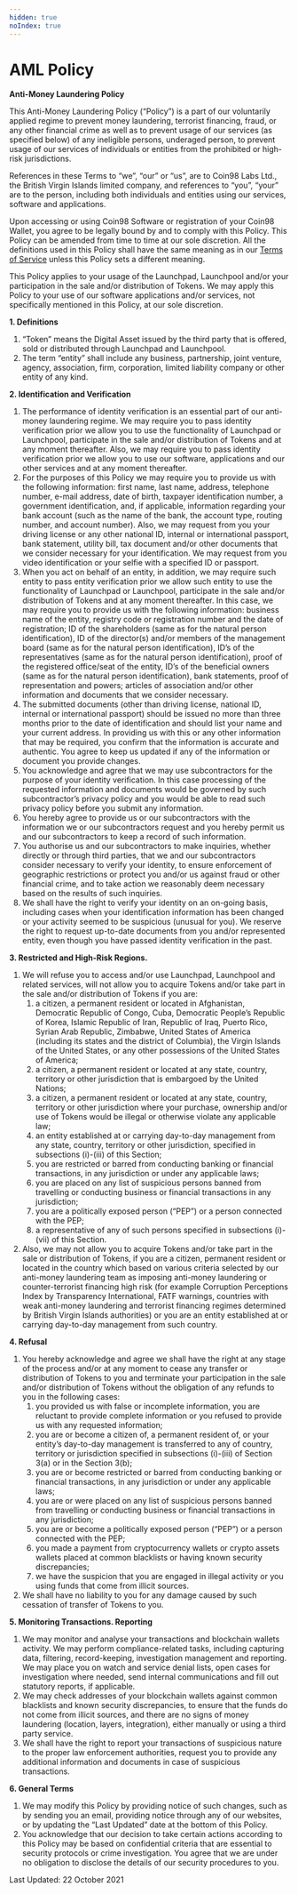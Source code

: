 ```yaml
---
hidden: true
noIndex: true
---
```


# AML Policy

**Anti-Money Laundering Policy**

This Anti-Money Laundering Policy (“Policy”) is a part of our voluntarily applied regime to prevent money laundering, terrorist financing, fraud, or any other financial crime as well as to prevent usage of our services (as specified below) of any ineligible persons, underaged person, to prevent usage of our services of individuals or entities from the prohibited or high-risk jurisdictions.

References in these Terms to “we”, “our” or “us”, are to Coin98 Labs Ltd., the British Virgin Islands limited company, and references to “you”, “your” are to the person, including both individuals and entities using our services, software and applications.

Upon accessing or using Coin98 Software or registration of your Coin98 Wallet, you agree to be legally bound by and to comply with this Policy. This Policy can be amended from time to time at our sole discretion. All the definitions used in this Policy shall have the same meaning as in our [Terms of Service](https://docs.coin98.com/legal/terms-of-service) unless this Policy sets a different meaning.

This Policy applies to your usage of the Launchpad, Launchpool and/or your participation in the sale and/or distribution of Tokens. We may apply this Policy to your use of our software applications and/or services, not specifically mentioned in this Policy, at our sole discretion.

**1. Definitions**

1. “Token” means the Digital Asset issued by the third party that is offered, sold or distributed through Launchpad and Launchpool.
2. The term “entity” shall include any business, partnership, joint venture, agency, association, firm, corporation, limited liability company or other entity of any kind.

**2. Identification and Verification**

1. The performance of identity verification is an essential part of our anti-money laundering regime. We may require you to pass identity verification prior we allow you to use the functionality of Launchpad or Launchpool, participate in the sale and/or distribution of Tokens and at any moment thereafter. Also, we may require you to pass identity verification prior we allow you to use our software, applications and our other services and at any moment thereafter.
2. For the purposes of this Policy we may require you to provide us with the following information: first name, last name, address, telephone number, e-mail address, date of birth, taxpayer identification number, a government identification, and, if applicable, information regarding your bank account (such as the name of the bank, the account type, routing number, and account number). Also, we may request from you your driving license or any other national ID, internal or international passport, bank statement, utility bill, tax document and/or other documents that we consider necessary for your identification. We may request from you video identification or your selfie with a specified ID or passport.
3. When you act on behalf of an entity, in addition, we may require such entity to pass entity verification prior we allow such entity to use the functionality of Launchpad or Launchpool, participate in the sale and/or distribution of Tokens and at any moment thereafter. In this case, we may require you to provide us with the following information: business name of the entity, registry code or registration number and the date of registration; ID of the shareholders (same as for the natural person identification), ID of the director(s) and/or members of the management board (same as for the natural person identification), ID’s of the representatives (same as for the natural person identification), proof of the registered office/seat of the entity, ID’s of the beneficial owners (same as for the natural person identification), bank statements, proof of representation and powers; articles of association and/or other information and documents that we consider necessary.
4. The submitted documents (other than driving license, national ID, internal or international passport) should be issued no more than three months prior to the date of identification and should list your name and your current address. In providing us with this or any other information that may be required, you confirm that the information is accurate and authentic. You agree to keep us updated if any of the information or document you provide changes.
5. You acknowledge and agree that we may use subcontractors for the purpose of your identity verification. In this case processing of the requested information and documents would be governed by such subcontractor’s privacy policy and you would be able to read such privacy policy before you submit any information.
6. You hereby agree to provide us or our subcontractors with the information we or our subcontractors request and you hereby permit us and our subcontractors to keep a record of such information.
7. You authorise us and our subcontractors to make inquiries, whether directly or through third parties, that we and our subcontractors consider necessary to verify your identity, to ensure enforcement of geographic restrictions or protect you and/or us against fraud or other financial crime, and to take action we reasonably deem necessary based on the results of such inquiries.
8. We shall have the right to verify your identity on an on-going basis, including cases when your identification information has been changed or your activity seemed to be suspicious (unusual for you). We reserve the right to request up-to-date documents from you and/or represented entity, even though you have passed identity verification in the past.

**3. Restricted and High-Risk Regions.**

1. We will refuse you to access and/or use Launchpad, Launchpool and related services, will not allow you to acquire Tokens and/or take part in the sale and/or distribution of Tokens if you are:
   1. a citizen, a permanent resident or located in Afghanistan, Democratic Republic of Congo, Cuba, Democratic People’s Republic of Korea, Islamic Republic of Iran, Republic of Iraq, Puerto Rico, Syrian Arab Republic, Zimbabwe, United States of America (including its states and the district of Columbia), the Virgin Islands of the United States, or any other possessions of the United States of America;
   2. a citizen, a permanent resident or located at any state, country, territory or other jurisdiction that is embargoed by the United Nations;
   3. a citizen, a permanent resident or located at any state, country, territory or other jurisdiction where your purchase, ownership and/or use of Tokens would be illegal or otherwise violate any applicable law;
   4. an entity established at or carrying day-to-day management from any state, country, territory or other jurisdiction, specified in subsections (i)-(iii) of this Section;
   5. you are restricted or barred from conducting banking or financial transactions, in any jurisdiction or under any applicable laws;
   6. you are placed on any list of suspicious persons banned from travelling or conducting business or financial transactions in any jurisdiction;
   7. you are a politically exposed person (“PEP”) or a person connected with the PEP;
   8. a representative of any of such persons specified in subsections (i)-(vii) of this Section.
2. Also, we may not allow you to acquire Tokens and/or take part in the sale or distribution of Tokens, if you are a citizen, permanent resident or located in the country which based on various criteria selected by our anti-money laundering team as imposing anti-money laundering or counter-terrorist financing high risk (for example Corruption Perceptions Index by Transparency International, FATF warnings, countries with weak anti-money laundering and terrorist financing regimes determined by British Virgin Islands authorities) or you are an entity established at or carrying day-to-day management from such country.

**4. Refusal**

1. You hereby acknowledge and agree we shall have the right at any stage of the process and/or at any moment to cease any transfer or distribution of Tokens to you and terminate your participation in the sale and/or distribution of Tokens without the obligation of any refunds to you in the following cases:
   1. you provided us with false or incomplete information, you are reluctant to provide complete information or you refused to provide us with any requested information;
   2. you are or become a citizen of, a permanent resident of, or your entity’s day-to-day management is transferred to any of country, territory or jurisdiction specified in subsections (i)-(iii) of Section 3(a) or in the Section 3(b);
   3. you are or become restricted or barred from conducting banking or financial transactions, in any jurisdiction or under any applicable laws;
   4. you are or were placed on any list of suspicious persons banned from travelling or conducting business or financial transactions in any jurisdiction;
   5. you are or become a politically exposed person (“PEP”) or a person connected with the PEP;
   6. you made a payment from cryptocurrency wallets or crypto assets wallets placed at common blacklists or having known security discrepancies;
   7. we have the suspicion that you are engaged in illegal activity or you using funds that come from illicit sources.
2. We shall have no liability to you for any damage caused by such cessation of transfer of Tokens to you.

**5. Monitoring Transactions. Reporting**

1. We may monitor and analyse your transactions and blockchain wallets activity. We may perform compliance-related tasks, including capturing data, filtering, record-keeping, investigation management and reporting. We may place you on watch and service denial lists, open cases for investigation where needed, send internal communications and fill out statutory reports, if applicable.
2. We may check addresses of your blockchain wallets against common blacklists and known security discrepancies, to ensure that the funds do not come from illicit sources, and there are no signs of money laundering (location, layers, integration), either manually or using a third party service.
3. We shall have the right to report your transactions of suspicious nature to the proper law enforcement authorities, request you to provide any additional information and documents in case of suspicious transactions.

**6. General Terms**

1. We may modify this Policy by providing notice of such changes, such as by sending you an email, providing notice through any of our websites, or by updating the “Last Updated” date at the bottom of this Policy.
2. You acknowledge that our decision to take certain actions according to this Policy may be based on confidential criteria that are essential to security protocols or crime investigation. You agree that we are under no obligation to disclose the details of our security procedures to you.

Last Updated: 22 October 2021
